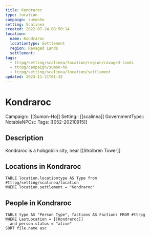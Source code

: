 ```yaml
---
title: Kondraroc
type: location
campaign: sumonho
setting: Scalinea
created: 2022-07-24 08:50:14
location:
  name: Kondraroc
  locationtype: Settlement
  region: Ravaged Lands
  settlement: 
tags:
  - ttrpg/setting/scalinea/location/region/ravaged-lands
  - ttrpg/campaign/sumon-ho
  - ttrpg/setting/scalinea/location/settlement
updated: 2023-11-21T01:32
---
```

# Kondraroc

Campaign:: [[Sumon-Ho]]
Setting:: [[scalinea]]
GovernmentType::
NotableNPCs::
Tags: [[052-20210915]]

## Description

Kondraroc is a hobgoblin city, near [[Strolbren Tower]]

## Locations in Kondraroc
```dataview
TABLE location.locationtype AS Type from #ttrpg/setting/scalinea/location
WHERE location.settlement = "Kondraroc"
```

## People in Kondraroc

```dataview
TABLE type AS "Person Type", factions AS Factions FROM #ttrpg 
WHERE LastLocation = [[Kondraroc]]
  and person.status = "alive"
SORT file.name asc
```
